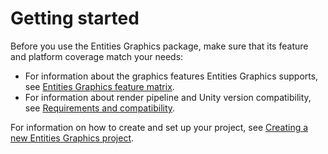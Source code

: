# Getting started

Before you use the Entities Graphics package, make sure that its feature and platform coverage match your needs:

- For information about the graphics features Entities Graphics supports, see [Entities Graphics feature matrix](entities-graphics-versions.md).
- For information about render pipeline and Unity version compatibility, see [Requirements and compatibility](requirements-and-compatibility.md).

For information on how to create and set up your project, see [Creating a new Entities Graphics project](creating-a-new-entities-graphics-project.md).
